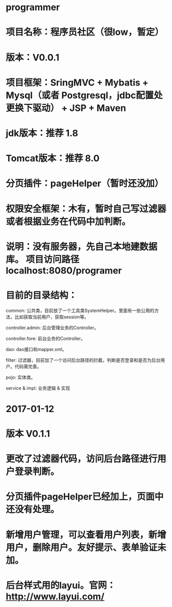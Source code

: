 # programmer
# 项目名称：程序员社区（很low，暂定）

# 版本：V0.0.1

# 项目框架：SringMVC + Mybatis + Mysql（或者 Postgresql，jdbc配置处更换下驱动） + JSP + Maven

# jdk版本：推荐 1.8

# Tomcat版本：推荐 8.0

# 分页插件：pageHelper（暂时还没加）

# 权限安全框架：木有，暂时自己写过滤器或者根据业务在代码中加判断。

# 说明：没有服务器，先自己本地建数据库。 项目访问路径 localhost:8080/programer

# 目前的目录结构：
  common: 公共类，目前放了一个工具类SystemHelper。里面有一些公用的方法，比如获取当前用户，获取session等。
  
  controller.admin: 后台管理业务的Controller。
  
  controller.fore: 前台业务的Controller。
  
  dao: dao接口和mapper.xml。
  
  filter: 过滤器，目前加了一个访问后台路径的拦截，判断是否登录和是否为后台用户。代码需完善。
  
  pojo: 实体类。
  
  service & impl: 业务逻辑  & 实现



# 2017-01-12
# 版本 V0.1.1
# 更改了过滤器代码，访问后台路径进行用户登录判断。
# 分页插件pageHelper已经加上，页面中还没有处理。
# 新增用户管理，可以查看用户列表，新增用户，删除用户。友好提示、表单验证未加。
# 后台样式用的layui。官网：http://www.layui.com/
